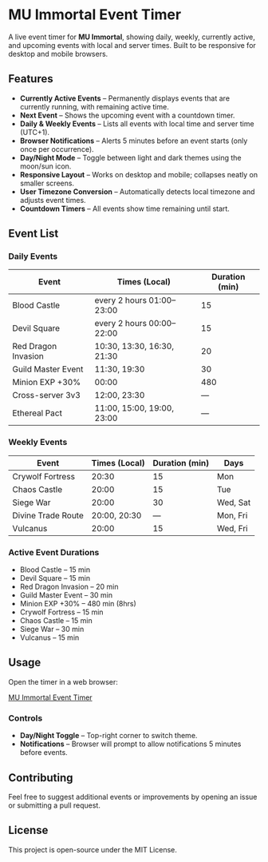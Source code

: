 # MU Immortal Event Timer

A live event timer for **MU Immortal**, showing daily, weekly, currently active, and upcoming events with local and server times. Built to be responsive for desktop and mobile browsers.

## Features

- **Currently Active Events** – Permanently displays events that are currently running, with remaining active time.  
- **Next Event** – Shows the upcoming event with a countdown timer.  
- **Daily & Weekly Events** – Lists all events with local time and server time (UTC+1).  
- **Browser Notifications** – Alerts 5 minutes before an event starts (only once per occurrence).  
- **Day/Night Mode** – Toggle between light and dark themes using the moon/sun icon.  
- **Responsive Layout** – Works on desktop and mobile; collapses neatly on smaller screens.  
- **User Timezone Conversion** – Automatically detects local timezone and adjusts event times.  
- **Countdown Timers** – All events show time remaining until start.  

## Event List

### Daily Events
| Event | Times (Local) | Duration (min) |
|-------|---------------|----------------|
| Blood Castle | every 2 hours 01:00–23:00 | 15 |
| Devil Square | every 2 hours 00:00–22:00 | 15 |
| Red Dragon Invasion | 10:30, 13:30, 16:30, 21:30 | 20 |
| Guild Master Event | 11:30, 19:30 | 30 |
| Minion EXP +30% | 00:00 | 480 |
| Cross-server 3v3 | 12:00, 23:30 | — |
| Ethereal Pact | 11:00, 15:00, 19:00, 23:00 | — |

### Weekly Events
| Event | Times (Local) | Duration (min) | Days |
|-------|---------------|----------------|------|
| Crywolf Fortress | 20:30 | 15 | Mon |
| Chaos Castle | 20:00 | 15 | Tue |
| Siege War | 20:00 | 30 | Wed, Sat |
| Divine Trade Route | 20:00, 20:30 | — | Mon, Fri |
| Vulcanus | 20:00 | 15 | Wed, Fri |

### Active Event Durations
- Blood Castle – 15 min  
- Devil Square – 15 min  
- Red Dragon Invasion – 20 min  
- Guild Master Event – 30 min  
- Minion EXP +30% – 480 min (8hrs) 
- Crywolf Fortress – 15 min  
- Chaos Castle – 15 min  
- Siege War – 30 min  
- Vulcanus – 15 min  

## Usage

Open the timer in a web browser:

[MU Immortal Event Timer](https://lvkafija.github.io/MU-immortal-Event-Timer/)

### Controls
- **Day/Night Toggle** – Top-right corner to switch theme.  
- **Notifications** – Browser will prompt to allow notifications 5 minutes before events.  

## Contributing

Feel free to suggest additional events or improvements by opening an issue or submitting a pull request.

## License

This project is open-source under the MIT License.
